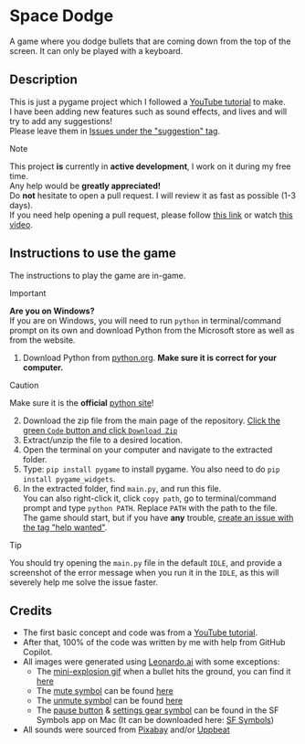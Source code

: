 # Space Dodge

A game where you dodge bullets that are coming down from the top of the screen. It can only be played with a keyboard.

## Description

This is just a pygame project which I followed a [YouTube tutorial](https://www.youtube.com/watch?v=waY3LfJhQLY) to make.  
I have been adding new features such as sound effects, and lives and will try to add any suggestions!  
Please leave them in [Issues under the "suggestion" tag](https://github.com/Spacexplorer11/Space_Dodge/issues/new?template=feature_request.yml).

>[!Note]  
> This project **is** currently in **active development**, I work on it during my free time.  
> Any help would be **greatly appreciated!**  
> Do **not** hesitate to open a pull request. I will review it as fast as possible (1-3 days).  
> If you need help opening a pull request, please follow [this link](https://docs.github.com/en/pull-requests/collaborating-with-pull-requests/proposing-changes-to-your-work-with-pull-requests/creating-a-pull-request-from-a-fork) or watch [this video](https://www.youtube.com/watch?v=nCKdihvneS0).

## Instructions to use the game

The instructions to play the game are in-game.

>[!Important]
> **Are you on Windows?**  
> If you are on Windows, you will need to run `python` in terminal/command prompt on its own and download Python from the Microsoft store as well as from the website.

1. Download Python from [python.org](https://python.org). **Make sure it is correct for your computer.**
>[!Caution]
 >Make sure it is the **official** [python site](https://python.org)!
2. Download the zip file from the main page of the repository. [Click the green `Code` button and click `Download Zip`](https://github.com/Spacexplorer11/Space_Dodge/archive/refs/heads/main.zip)
3. Extract/unzip the file to a desired location.
4. Open the terminal on your computer and navigate to the extracted folder.
5. Type: `pip install pygame` to install pygame. You also need to do `pip install pygame_widgets`.
6. In the extracted folder, find `main.py`, and run this file.  
You can also right-click it, click `copy path`, go to terminal/command prompt and type `python PATH`. Replace `PATH` with the path to the file.   
The game should start, but if you have **any** trouble, [create an issue with the tag "help wanted"](https://github.com/Spacexplorer11/Space_Dodge/issues/new?template=help_wanted.yml).
>[!Tip]
>You should try opening the `main.py` file in the default `IDLE`, and provide a screenshot of the error message when you run it in the `IDLE`, as this will severely help me solve the issue faster.

## Credits
- The first basic concept and code was from a [YouTube tutorial](https://www.youtube.com/watch?v=waY3LfJhQLY).  
- After that, 100% of the code was written by me with help from GitHub Copilot.  
- All images were generated using [Leonardo.ai](https://leonardo.ai)  with some exceptions:   
  - The [mini-explosion gif](space_dodge/assets/explosion_gif_frames) when a bullet hits the ground, you can find it [here](https://en.picmix.com/stamp/Explode-Digital-Art-2334354)
  - The [mute symbol](space_dodge/assets/mute.png) can be found [here](https://www.freepik.com/icon/mute_7971700)
  - The [unmute symbol](space_dodge/assets/unmute.png) can be found [here](https://lh3.googleusercontent.com/7mt9pf2gQYwXeU8d9y8Uow4p9lpVTMy0VJxoUA1jFNQuFB_G_UlLSGYq62D9Hs2bqFrqizUWtBMiViObGGIf5LREmA=s60)
  - The [pause button](space_dodge/assets/pause_rectangle.png) & [settings gear symbol](space_dodge/assets/settings_icon.png) can be found in the SF Symbols app on Mac (It can be downloaded here: [SF Symbols](https://developer.apple.com/sf-symbols/))
- All sounds were sourced from [Pixabay](https://pixabay.com) and/or [Uppbeat](https://uppbeat.io)
